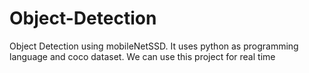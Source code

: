 # Object-Detection
Object Detection using mobileNetSSD. It uses python as programming language and coco dataset.
We can use this project for real time
